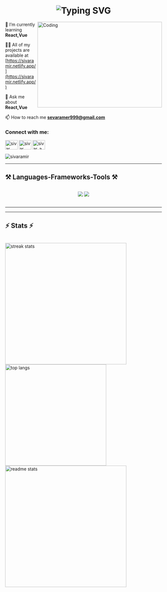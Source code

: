 <h1 align="center">
   <img src="https://readme-typing-svg.herokuapp.com?font=Righteous&&center=true&vCenter=true&width=500&height=70&pause=1000&color=00A99D&size=35&lines=Hi+There!+👋;+I'm+Sivar+Amir;+I'm+Front-End+Developer;+I'm+Software+Engineer" alt="Typing SVG" />
</h1>

<img align="right" alt="Coding" width="400" height=275 src="https://i.pinimg.com/originals/81/17/8b/81178b47a8598f0c81c4799f2cdd4057.gif"/>



🌱 I’m currently learning **React,Vue**

👨‍💻 All of my projects are available at [https://sivaramir.netlify.app/](https://sivaramir.netlify.app/)

💬 Ask me about **React,Vue**

📫 How to reach me **sevaramer999@gmail.com**

<h3 align="left">Connect with me:</h3>
<p align="left">
<a href="https://linkedin.com/in/sivar amir" target="blank"><img align="center" src="https://raw.githubusercontent.com/rahuldkjain/github-profile-readme-generator/master/src/images/icons/Social/linked-in-alt.svg" alt="sivar amir" height="30" width="40" /></a>
<a href="https://fb.com/sivar amir" target="blank"><img align="center" src="https://raw.githubusercontent.com/rahuldkjain/github-profile-readme-generator/master/src/images/icons/Social/facebook.svg" alt="sivar amir" height="30" width="40" /></a>
<a href="https://instagram.com/sivar_amir2" target="blank"><img align="center" src="https://raw.githubusercontent.com/rahuldkjain/github-profile-readme-generator/master/src/images/icons/Social/instagram.svg" alt="sivar_amir2" height="30" width="40" /></a>
</p>

<p align="left"> <img src="https://komarev.com/ghpvc/?username=sivaramir&label=Profile%20views&color=0e75b6&style=flat" alt="sivaramir" /> </p>

<hr/>
 
<h2 >⚒️ Languages-Frameworks-Tools ⚒️</h2>
<br/>
<div align="center">
    <img src="https://skillicons.dev/icons?i=react,bootstrap,html,css,vscode,github,vue,tailwind,git" />
    <img src="https://skillicons.dev/icons?i=python,javascript,java,nextjs,mysql" /><br>
</div>

<br/>
<hr/>
<hr/>

<h2 >⚡ Stats ⚡</h2>
<br>
<div >
  <img width=390 align="left"src="https://github-readme-streak-stats-salesp07.vercel.app/?user=sivaramir&color=00A99D&count_private=true&theme=react&border_radius=10" alt="streak stats"/>

   <img width=325 src="https://github-readme-stats-salesp07.vercel.app/api/top-langs/?username=sivaramir&langs_count=8&color=00A99D&layout=compact&theme=react&border_radius=10&size_weight=0.5&count_weight=0.5&exclude_repo=github-readme-stats" alt="top langs" />
    <img width=390 align="center" src="https://github-readme-stats-salesp07.vercel.app/api?username=sivaramir&color=00A99D&count_private=true&show_icons=true&theme=react&rank_icon=github&border_radius=10" alt="readme stats" />
  <br/>
</div>






